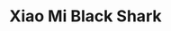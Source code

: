 ---
title: Xiao Mi Black Shark
Images: ../static/xiaomi.jpg
deskripsi: Xiaomi Black Shark merupakan smartphone yang diciptakan khusus untuk main game.
--- 